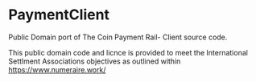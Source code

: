 # PaymentClient
Public Domain port of The Coin Payment Rail- Client source code.

This public domain code and licnce is provided to meet the International Settlment Associations objectives as outlined  within
https://www.numeraire.work/ 
